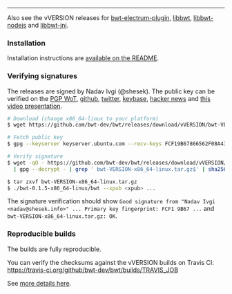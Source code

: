 
------------

Also see the vVERSION releases for [bwt-electrum-plugin](https://github.com/bwt-dev/bwt-electrum-plugin/releases/tag/vVERSION), [libbwt](https://github.com/bwt-dev/libbwt/releases/tag/vVERSION), [libbwt-nodejs](https://github.com/bwt-dev/libbwt-nodejs/releases/tag/vVERSION) and [libbwt-jni](https://github.com/bwt-dev/libbwt-jni/releases/tag/vVERSION).

### Installation

Installation instructions are [available on the README](https://github.com/bwt-dev/bwt#installation).

### Verifying signatures

The releases are signed by Nadav Ivgi (@shesek). The public key can be verified on the [PGP WoT](http://keys.gnupg.net/pks/lookup?op=vindex&fingerprint=on&search=0x81F6104CD0F150FC), [github](https://api.github.com/users/shesek/gpg_keys), [twitter](https://twitter.com/shesek), [keybase](https://keybase.io/nadav), [hacker news](https://news.ycombinator.com/user?id=nadaviv) and [this video presentation](https://youtu.be/SXJaN2T3M10?t=4).

```bash
# Download (change x86_64-linux to your platform)
$ wget https://github.com/bwt-dev/bwt/releases/download/vVERSION/bwt-VERSION-x86_64-linux.tar.gz

# Fetch public key
$ gpg --keyserver keyserver.ubuntu.com --recv-keys FCF19B67866562F08A43AAD681F6104CD0F150FC

# Verify signature
$ wget -qO - https://github.com/bwt-dev/bwt/releases/download/vVERSION/SHA256SUMS.asc \
  | gpg --decrypt - | grep ' bwt-VERSION-x86_64-linux.tar.gz$' | sha256sum -c -

$ tar zxvf bwt-VERSION-x86_64-linux.tar.gz
$ ./bwt-0.1.5-x86_64-linux/bwt --xpub <xpub> ...
```

The signature verification should show `Good signature from "Nadav Ivgi <nadav@shesek.info>" ... Primary key fingerprint: FCF1 9B67 ...` and `bwt-VERSION-x86_64-linux.tar.gz: OK`.

### Reproducible builds

The builds are fully reproducible.

You can verify the checksums against the vVERSION builds on Travis CI: https://travis-ci.org/github/bwt-dev/bwt/builds/TRAVIS_JOB

See [more details here](https://github.com/bwt-dev/bwt#reproducible-builds).
